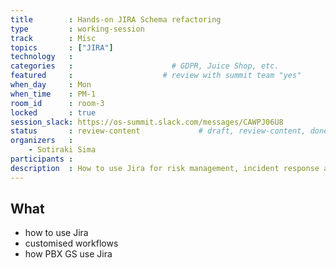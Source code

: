 ```yaml
---
title        : Hands-on JIRA Schema refactoring
type         : working-session
track        : Misc
topics       : ["JIRA"]
technology   :
categories   :                      # GDPR, Juice Shop, etc.
featured     :                    # review with summit team "yes"
when_day     : Mon
when_time    : PM-1
room_id      : room-3
locked       : true
session_slack: https://os-summit.slack.com/messages/CAWPJ06U8
status       : review-content             # draft, review-content, done
organizers   :
    - Sotiraki Sima
participants :
description  : How to use Jira for risk management, incident response and managing a team
---
```



## What

 - how to use Jira
 - customised workflows
 - how PBX GS use Jira
